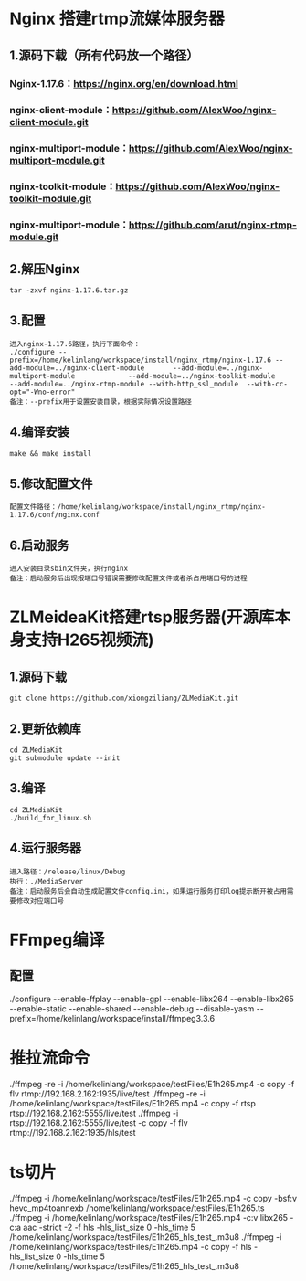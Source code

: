 # Nginx 搭建rtmp流媒体服务器
## 1.源码下载（所有代码放一个路径）
### Nginx-1.17.6：https://nginx.org/en/download.html
### nginx-client-module：https://github.com/AlexWoo/nginx-client-module.git
### nginx-multiport-module：https://github.com/AlexWoo/nginx-multiport-module.git
### nginx-toolkit-module：https://github.com/AlexWoo/nginx-toolkit-module.git
### nginx-multiport-module：https://github.com/arut/nginx-rtmp-module.git

## 2.解压Nginx  
    tar -zxvf nginx-1.17.6.tar.gz

## 3.配置
    进入nginx-1.17.6路径，执行下面命令：
    ./configure --prefix=/home/kelinlang/workspace/install/nginx_rtmp/nginx-1.17.6 --add-module=../nginx-client-module       --add-module=../nginx-multiport-module             --add-module=../nginx-toolkit-module                   --add-module=../nginx-rtmp-module --with-http_ssl_module  --with-cc-opt="-Wno-error"
    备注：--prefix用于设置安装目录，根据实际情况设置路径

## 4.编译安装
    make && make install

## 5.修改配置文件
    配置文件路径：/home/kelinlang/workspace/install/nginx_rtmp/nginx-1.17.6/conf/nginx.conf
## 6.启动服务
    进入安装目录sbin文件夹，执行nginx
    备注：启动服务后出现报端口号错误需要修改配置文件或者杀占用端口号的进程


# ZLMeideaKit搭建rtsp服务器(开源库本身支持H265视频流)
## 1.源码下载
    git clone https://github.com/xiongziliang/ZLMediaKit.git
## 2.更新依赖库
    cd ZLMediaKit
    git submodule update --init
## 3.编译
    cd ZLMediaKit
    ./build_for_linux.sh 
## 4.运行服务器
    进入路径：/release/linux/Debug
    执行：./MediaServer
    备注：启动服务后会自动生成配置文件config.ini，如果运行服务打印log提示断开被占用需要修改对应端口号
	
	
	
	

# FFmpeg编译
## 配置
./configure --enable-ffplay --enable-gpl --enable-libx264  --enable-libx265  --enable-static --enable-shared  --enable-debug  --disable-yasm --prefix=/home/kelinlang/workspace/install/ffmpeg3.3.6


# 推拉流命令
./ffmpeg -re -i /home/kelinlang/workspace/testFiles/E1h265.mp4  -c copy -f flv rtmp://192.168.2.162:1935/live/test
./ffmpeg -re -i /home/kelinlang/workspace/testFiles/E1h265.mp4  -c copy -f rtsp rtsp://192.168.2.162:5555/live/test
./ffmpeg  -i rtsp://192.168.2.162:5555/live/test  -c copy -f flv rtmp://192.168.2.162:1935/hls/test

# ts切片
./ffmpeg -i /home/kelinlang/workspace/testFiles/E1h265.mp4 -c copy -bsf:v hevc_mp4toannexb /home/kelinlang/workspace/testFiles/E1h265.ts  
./ffmpeg -i /home/kelinlang/workspace/testFiles/E1h265.mp4 -c:v libx265 -c:a aac -strict -2 -f hls -hls_list_size 0 -hls_time 5 /home/kelinlang/workspace/testFiles/E1h265_hls_test_.m3u8
./ffmpeg -i /home/kelinlang/workspace/testFiles/E1h265.mp4 -c copy -f hls -hls_list_size 0 -hls_time 5 /home/kelinlang/workspace/testFiles/E1h265_hls_test_.m3u8





